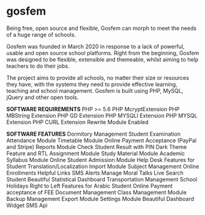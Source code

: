 # gosfem
Being free, open source and flexible, Gosfem can morph to meet the needs of a huge range of schools.

Gosfem was founded in March 2020 in response to a lack of powerful, usable and open source school platforms. Right from the beginning, Gosfem was designed to be flexible, extensible and themeable, whilst aiming to help teachers to do their jobs.

The project aims to provide all schools, no matter their size or resources they have, with the systems they need to provide effective learning, teaching and school management. Gosfem is built using PHP, MySQL, jQuery and other open tools.

**SOFTWARE REQUIREMENTS**
PHP >= 5.6
PHP McryptExtension
PHP MBString Extension
PHP GD Extension
PHP MYSQLI Extension
PHP MYSQL Extension
PHP CURL Extension
Rewrite Module Enabled

**SOFTWARE FEATURES**
Dormitory Management
Student Examination
Attendance Module
Timetable Module
Online Payment Acceptance (PayPal and Stripe)
Reports Module
Check Student Result with PIN
Dark Theme Feature and RTL
Assignment Module
Study Material Module
Academic Syllabus Module
Online Student Admission Module
Help Desk Features for Student
Translation/Localization
Import Module
Subject Management
Online Enrollments
Helpful Links
SMS Alerts
Manage Moral Talks
Live Search Student
Beautiful Statistical Dashboard
Transportation Management
School Holidays
Right to Left Features for Arabic Student
Online Payment acceptance of FEE
Document Management
Class Management Module
Backup Management
Export Module
Settings Module
Beautiful Dashboard Widget
SMS Api
